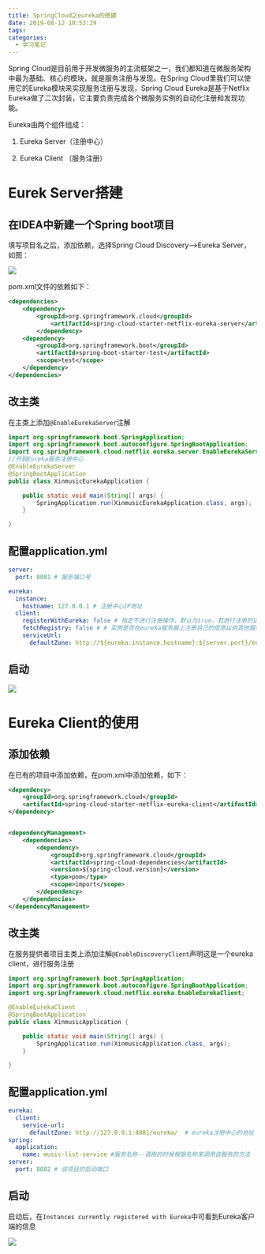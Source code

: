 ```yaml
---
title: SpringCloud之eureka的搭建
date: 2019-08-12 10:52:29
tags:
categories:
  - 学习笔记
---
```


Spring Cloud是目前用于开发微服务的主流框架之一，我们都知道在微服务架构中最为基础、核心的模块，就是服务注册与发现。在Spring Cloud里我们可以使用它的Eureka模块来实现服务注册与发现，Spring Cloud Eureka是基于Netflix Eureka做了二次封装，它主要负责完成各个微服务实例的自动化注册和发现功能。  

Eureka由两个组件组成：

1. Eureka Server（注册中心）

2. Eureka Client （服务注册）

<!--more-->

# Eurek Server搭建

## 在IDEA中新建一个Spring boot项目

填写项目名之后，添加依赖，选择Spring Cloud Discovery-->Eureka Server，如图：

![](https://cdn.ego1st.cn/postImg/Snipaste_2019-08-12_11-00-21.jpg)

pom.xml文件的依赖如下：

```xml
<dependencies>
	<dependency>
		<groupId>org.springframework.cloud</groupId>
            <artifactId>spring-cloud-starter-netflix-eureka-server</artifactId>
        </dependency>
	<dependency>
		<groupId>org.springframework.boot</groupId>
		<artifactId>spring-boot-starter-test</artifactId>
		<scope>test</scope>
    </dependency>
</dependencies>
```

## 改主类

在主类上添加`@EnableEurekaServer`注解

```java
import org.springframework.boot.SpringApplication;
import org.springframework.boot.autoconfigure.SpringBootApplication;
import org.springframework.cloud.netflix.eureka.server.EnableEurekaServer;
//开启Eureka服务注册中心
@EnableEurekaServer
@SpringBootApplication
public class XinmusicEurekaApplication {

    public static void main(String[] args) {
        SpringApplication.run(XinmusicEurekaApplication.class, args);
    }

}
```

## 配置application.yml

```yaml
server:
  port: 8081 # 服务端口号

eureka:
  instance:
    hostname: 127.0.0.1 # 注册中心IP地址
  client:
    registerWithEureka: false # 指定不进行注册操作，默认为true，若进行注册的话，会显示在Eureka信息面板上
    fetchRegistry: false # # 实例是否在eureka服务器上注册自己的信息以供其他服务发现，默认为true 如果是做高可用的发现服务那就要改成true
    serviceUrl:
      defaultZone: http://${eureka.instance.hostname}:${server.port}/eureka/ # 指定注册中心的地址
```

## 启动

![](https://cdn.ego1st.cn/postImg/Snipaste_2019-08-12_11-23-22.jpg)

# Eureka Client的使用

## 添加依赖

在已有的项目中添加依赖，在pom.xml中添加依赖，如下：

```xml
<dependency>
	<groupId>org.springframework.cloud</groupId>
	<artifactId>spring-cloud-starter-netflix-eureka-client</artifactId>
</dependency>


<dependencyManagement>
	<dependencies>
		<dependency>
			<groupId>org.springframework.cloud</groupId>
			<artifactId>spring-cloud-dependencies</artifactId>
            <version>${spring-cloud.version}</version>
            <type>pom</type>
            <scope>import</scope>
		</dependency>
	</dependencies>
</dependencyManagement>
```

## 改主类

在服务提供者项目主类上添加注解`@EnableDiscoveryClient`声明这是一个eureka client，进行服务注册

```java
import org.springframework.boot.SpringApplication;
import org.springframework.boot.autoconfigure.SpringBootApplication;
import org.springframework.cloud.netflix.eureka.EnableEurekaClient;

@EnableEurekaClient
@SpringBootApplication
public class XinmusicApplication {

    public static void main(String[] args) {
        SpringApplication.run(XinmusicApplication.class, args);
    }

}

```

## 配置application.yml

```yml
eureka:
  client:
    service-url:
      defaultZone: http://127.0.0.1:8081/eureka/  # eureka注册中心的地址
spring:
  application:
    name: music-list-service #服务名称--调用的时候根据名称来调用该服务的方法
server:
  port: 8082 # 该项目的启动端口
```

## 启动

启动后，在`Instances currently registered with Eureka`中可看到Eureka客户端的信息

![](https://cdn.ego1st.cn/postImg/Snipaste_2019-08-12_11-40-27.jpg)